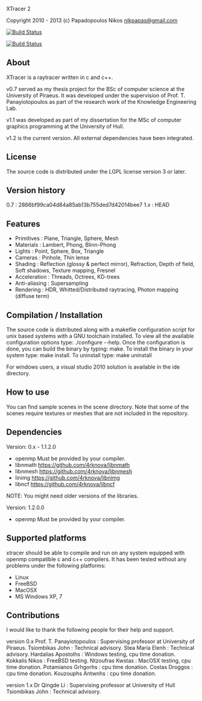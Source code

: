 XTracer 2

Copyright 2010 - 2013 (c)
Papadopoulos Nikos <nikpapas@gmail.com>

[![Build Status](https://travis-ci.org/4rknova/xtracer.svg?branch=develop)](https://travis-ci.org/4rknova/xtracer)

[![Build Status](https://travis-ci.org/4rknova/xtracer.svg?branch=master)](https://travis-ci.org/4rknova/xtracer)

About
-----
XTracer is a raytracer written in c and c++.

v0.7 served as my thesis project for the BSc of computer science at the
University of Piraeus. It was developed under the supervision of Prof. T.
Panayiotopoulos as part of the research work of the Knowledge Engineering Lab.

v1.1 was developed as part of my dissertation for the MSc of computer graphics 
programming at the University of Hull.

v1.2 is the current version. All external dependencies have been integrated.

License
-------
The source code is distributed under the LGPL license version 3 or later.

Version history
---------------
0.7 : 2866bf99ca04d84a85ab13b755ded7d42014bee7
1.x : HEAD

Features
--------
* Primitives    : Plane, Triangle, Sphere, Mesh
* Materials     : Lambert, Phong, Blinn-Phong
* Lights        : Point, Sphere, Box, Triangle
* Cameras       : Pinhole, Thin lense
* Shading       : Reflection (glossy & perfect mirror), Refraction, Depth
	              of field, Soft shadows, Texture mapping, Fresnel
* Acceleration  : Threads, Octrees, KD-trees
* Anti-aliasing : Supersampling
* Rendering     : HDR, Whitted/Distributed raytracing, Photon mapping
                  (diffuse term)

Compilation / Installation
--------------------------
The source code is distributed along with a makefile configuration script for
unix based systems with a GNU toolchain installed. To view all the available
configuration options type: ./configure --help. Once the configuration is done,
you can build the binary by typing: make. To install the binary in your system
type: make install. To uninstall type: make uninstall

For windows users, a visual studio 2010 solution is available in the ide
directory.

How to use
----------
You can find sample scenes in the scene directory. Note that some of the 
scenes require textures or meshes that are not included in the repository.

Dependencies
------------
Version:  0.x - 1.1.2.0
* openmp	Must be provided by your compiler.
* libnmath	https://github.com/4rknova/libnmath
* libnmesh	https://github.com/4rknova/libnmesh
* linimg	https://github.com/4rknova/libnimg
* libncf	https://github.com/4rknova/libncf

NOTE: You might need older versions of the libraries.

Version: 1.2.0.0
* openmp	Must be provided by your compiler.

Supported platforms
-------------------
xtracer should be able to compile and run on any system equipped with openmp
compatible c and c++ compilers. It has been tested without any problems under
the following platforms:

* Linux
* FreeBSD
* MacOSX
* MS Windows XP, 7

Contributions
-------------
I would like to thank the following people for their help and support.

version 0.x
 Prof. T. Panayiotopoulos : Supervising professor at University of Piraeus.
 Tsiombikas John          : Technical advisory.
 Stea Maria Elenh         : Technical advisory.
 Hardalias Apostolhs      : Windows testing, cpu time donation.
 Kokkalis Nikos           : FreeBSD testing.
 Ntzoufras Kwstas         : MacOSX testing, cpu time donation.
 Potamianos Grhgorhs      : cpu time donation.
 Costas Droggos           : cpu time donation.
 Kouzouphs Antwnhs        : cpu time donation.

version 1.x
 Dr Qingde Li             : Supervising professor at University of Hull
 Tsiombikas John          : Technical advisory.
